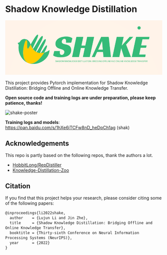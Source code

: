# Shadow Knowledge Distillation
![shake-poster](./poster/SHAKE_log.png)

This project provides Pytorch implementation for Shadow Knowledge Distillation: Bridging Offline and Online Knowledge Transfer.

**Open source code and training logs are under preparation, please keep patience, thanks!**

![shake-poster](./poster/shake.jpg)

**Training logs and models**: https://pan.baidu.com/s/1hXe6iTCFw8nD_heDpCh1ag  (shak) 

## Acknowledgements
This repo is partly based on the following repos, thank the authors a lot.
- [HobbitLong/RepDistiller](https://github.com/HobbitLong/RepDistiller)
- [Knowledge-Distillation-Zoo](https://github.com/AberHu/Knowledge-Distillation-Zoo)

## Citation
If you find that this project helps your research, please consider citing some of the following papers:

```
@inproceedings{li2022shake,
  author    = {Lujun Li and Jin Zhe},
  title     = {Shadow Knowledge Distillation: Bridging Offline and Online Knowledge Transfer},
  booktitle = {Thirty-sixth Conference on Neural Information Processing Systems (NeurIPS)},
  year      = {2022}
}

```

